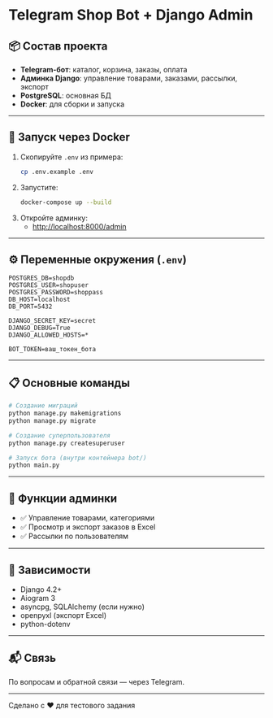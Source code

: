 # Telegram Shop Bot + Django Admin

## 📦 Состав проекта
- **Telegram-бот**: каталог, корзина, заказы, оплата
- **Админка Django**: управление товарами, заказами, рассылки, экспорт
- **PostgreSQL**: основная БД
- **Docker**: для сборки и запуска

---

## 🚀 Запуск через Docker

1. Скопируйте `.env` из примера:
   ```bash
   cp .env.example .env
   ```
2. Запустите:
   ```bash
   docker-compose up --build
   ```
3. Откройте админку:
   - [http://localhost:8000/admin](http://localhost:8000/admin)

---

## ⚙️ Переменные окружения (`.env`)
```
POSTGRES_DB=shopdb
POSTGRES_USER=shopuser
POSTGRES_PASSWORD=shoppass
DB_HOST=localhost
DB_PORT=5432

DJANGO_SECRET_KEY=secret
DJANGO_DEBUG=True
DJANGO_ALLOWED_HOSTS=*

BOT_TOKEN=ваш_токен_бота
```

---

## 📋 Основные команды
```bash
# Создание миграций
python manage.py makemigrations
python manage.py migrate

# Создание суперпользователя
python manage.py createsuperuser

# Запуск бота (внутри контейнера bot/)
python main.py
```

---

## 🔐 Функции админки
- ✅ Управление товарами, категориями
- ✅ Просмотр и экспорт заказов в Excel
- ✅ Рассылки по пользователям

---

## 🧰 Зависимости
- Django 4.2+
- Aiogram 3
- asyncpg, SQLAlchemy (если нужно)
- openpyxl (экспорт Excel)
- python-dotenv

---

## 📬 Связь
По вопросам и обратной связи — через Telegram.

---

Сделано с ❤️ для тестового задания
